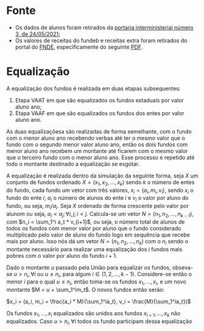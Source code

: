 # Fonte

* Os dados de alunos foram retirados da [portaria interministerial número 3, de 24/05/2021](https://www.fnde.gov.br/index.php/financiamento/fundeb/consultas/item/14177-2021-com-base-na-portaria-interministerial-n%C2%BA-3,-de-24-05-2021);
* Os valores de receitas do fundeb e receitas extra foram retirados do portal do [FNDE](https://www.gov.br/fnde/pt-br/acesso-a-informacao/acoes-e-programas/financiamento/fundeb/consultas), especificamente do seguinte [PDF](https://www.gov.br/fnde/pt-br/acesso-a-informacao/acoes-e-programas/financiamento/fundeb/vaat/vaat-2021-receita-stn-2019.pdf).

# Equalização

A equalização dos fundos é realizada em duas etapas subsequentes:

1. Etapa VAAT em que são equalizados os fundos estaduais por valor aluno ano;
2. Etapa VAAF em que são equalizados os fundos dos entes por valor aluno ano.

As duas equalizaçõesa são realizadas de forma semelhante, com o fundo com o menor aluno ano recebendo verbas até ter o mesmo valor que o fundo com o segundo menor valor aluno ano, então os dois fundos com menor aluno ano recebem um montante até ficarem com o mesmo valor que o terceiro fundo com o menor aluno ano. Esse processo é repetido até todo o montante destinado a equalização se esgotar.

A equalização é realizada dentro da simulação da seguinte forma, seja $X$ um conjunto de fundos ordenado $X = (x_1, x_2, ..., x_k)$ sendo $k$ o número de entes do fundo, cada fundo um vetor com três valores, $x_i = (a_i, m_i, v_i)$, sendo $x_i$ o fundo do ente $i$, $a_i$ o número de alunos do ente $i$ e $v_i$ o valor por aluno do fundo, ou seja, $m_i/a_i$. Seja $X$ ordenado de forma crescente pelo valor por alunom ou seja, $a_i < a_j; \forall i,j; i<j$. Calcula-se um vetor $N = (n_1, n_2, ..., n_{k-1})$, com $n_i = \sum_1^i a_t * v_{i+1}$, ou seja, o número total de alunos de todos os fundos com menor valor por aluno que o fundo considerado multiplicado pelo valor de aluno do fundo logo em sequência que recebe mais por aluno. Isso nós dá um vetor $N = (n_1, n_2, ..., n_k)$ com o $n_i$ sendo o montante necessário para realizar uma equalização dos $i$ fundos mais pobres com o valor por aluno do fundo $i+1$.

Dado o montante $u$ passado pela União para equalizar os fundos, obseva-se $u > n_i, \forall i$ ou $u \leq n_i$, para algum $i \in (1, 2, ..., k - 1)$. Considere-se então o menor $i$ para o qual $u \leq n_i$, então toma-se os fundos $x_1, ..., x_i$, e um novo montante $M = u + \sum_1^im_t$. O novos fundos então serão:

$x_i = (a_i, m_i = \frac{a_i * M}{\sum_1^ia_t}, v_i = \frac{M}{\sum_1^ia_t})$

Os fundos $x_1, ..., x_i$ equalizados são unidos aos fundos $x_{i+1}, ..., x_k$ não equalizados. Caso $u > n_i, \forall i$ todos os fundo participam dessa equalização
